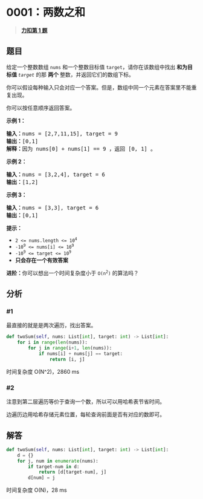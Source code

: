 # 0001：两数之和


> <u>**[力扣第 1 题](https://leetcode.cn/problems/two-sum/)**</u>

## 题目

<p>给定一个整数数组 <code>nums</code> 和一个整数目标值 <code>target</code>，请你在该数组中找出 <strong>和为目标值 </strong><em><code>target</code></em>  的那 <strong>两个</strong> 整数，并返回它们的数组下标。</p>

<p>你可以假设每种输入只会对应一个答案。但是，数组中同一个元素在答案里不能重复出现。</p>

<p>你可以按任意顺序返回答案。</p>



<p><strong class="example">示例 1：</strong></p>

<pre>
<strong>输入：</strong>nums = [2,7,11,15], target = 9
<strong>输出：</strong>[0,1]
<strong>解释：</strong>因为 nums[0] + nums[1] == 9 ，返回 [0, 1] 。
</pre>

<p><strong class="example">示例 2：</strong></p>

<pre>
<strong>输入：</strong>nums = [3,2,4], target = 6
<strong>输出：</strong>[1,2]
</pre>

<p><strong class="example">示例 3：</strong></p>

<pre>
<strong>输入：</strong>nums = [3,3], target = 6
<strong>输出：</strong>[0,1]
</pre>



<p><strong>提示：</strong></p>

<ul>
<li><code>2 &lt;= nums.length &lt;= 10<sup>4</sup></code></li>
<li><code>-10<sup>9</sup> &lt;= nums[i] &lt;= 10<sup>9</sup></code></li>
<li><code>-10<sup>9</sup> &lt;= target &lt;= 10<sup>9</sup></code></li>
<li><strong>只会存在一个有效答案</strong></li>
</ul>



<p><strong>进阶：</strong>你可以想出一个时间复杂度小于 <code>O(n<sup>2</sup>)</code> 的算法吗？</p>


## 分析

### #1

最直接的就是是两次遍历，找出答案。

```python
def twoSum(self, nums: List[int], target: int) -> List[int]:
	for i in range(len(nums)):
		for j in range(i+1, len(nums)):
			if nums[i] + nums[j] == target:
				return [i, j]
```

时间复杂度 O(N^2)，2860 ms

### #2

注意到第二层遍历等价于查询一个数，所以可以用哈希表节省时间。

边遍历边用哈希存储元素位置，每轮查询前面是否有对应的数即可。
 
## 解答

```python
def twoSum(self, nums: List[int], target: int) -> List[int]:
    d = {}
    for j, num in enumerate(nums):
        if target-num in d:
            return [d[target-num], j]
        d[num] = j
```
时间复杂度 O(N)，28 ms

